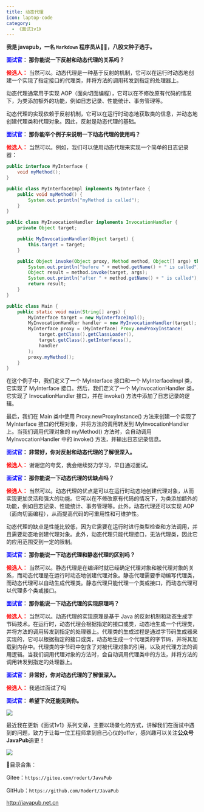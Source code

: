 ```yaml
---
title: 动态代理
icon: laptop-code
category:
  - 《面试1v1》
---
```





**我是 javapub，一名 `Markdown` 程序员从👨‍💻，八股文种子选手。**



**<font color=blue>面试官</font>： 那你能说一下反射和动态代理的关系吗？**

**<font color=red>候选人：</font>** 当然可以。动态代理是一种基于反射的机制，它可以在运行时动态地创建一个实现了指定接口的代理类，并将方法的调用转发到指定的处理器上。

动态代理通常用于实现 AOP（面向切面编程），它可以在不修改原有代码的情况下，为类添加额外的功能，例如日志记录、性能统计、事务管理等。

动态代理的实现依赖于反射机制，它可以在运行时动态地获取类的信息，并动态地创建代理类和代理对象。因此，反射是动态代理的基础。

**<font color=blue>面试官</font>： 那你能举个例子来说明一下动态代理的使用吗？**

**<font color=red>候选人：</font>** 当然可以。例如，我们可以使用动态代理来实现一个简单的日志记录器：

```java
public interface MyInterface {
    void myMethod();
}

public class MyInterfaceImpl implements MyInterface {
    public void myMethod() {
        System.out.println("myMethod is called");
    }
}

public class MyInvocationHandler implements InvocationHandler {
    private Object target;

    public MyInvocationHandler(Object target) {
        this.target = target;
    }

    public Object invoke(Object proxy, Method method, Object[] args) throws Throwable {
        System.out.println("before " + method.getName() + " is called");
        Object result = method.invoke(target, args);
        System.out.println("after " + method.getName() + " is called");
        return result;
    }
}

public class Main {
    public static void main(String[] args) {
        MyInterface target = new MyInterfaceImpl();
        MyInvocationHandler handler = new MyInvocationHandler(target);
        MyInterface proxy = (MyInterface) Proxy.newProxyInstance(
            target.getClass().getClassLoader(),
            target.getClass().getInterfaces(),
            handler
        );
        proxy.myMethod();
    }
}
```

在这个例子中，我们定义了一个 MyInterface 接口和一个 MyInterfaceImpl 类，它实现了 MyInterface 接口。然后，我们定义了一个 MyInvocationHandler 类，它实现了 InvocationHandler 接口，并在 invoke() 方法中添加了日志记录的逻辑。

最后，我们在 Main 类中使用 Proxy.newProxyInstance() 方法来创建一个实现了 MyInterface 接口的代理对象，并将方法的调用转发到 MyInvocationHandler 上。当我们调用代理对象的 myMethod() 方法时，会自动调用 MyInvocationHandler 中的 invoke() 方法，并输出日志记录信息。

**<font color=blue>面试官</font>： 非常好，你对反射和动态代理的了解很深入。**

**<font color=red>候选人：</font>** 谢谢您的夸奖，我会继续努力学习，早日通过面试。

**<font color=blue>面试官</font>： 那你能说一下动态代理的优缺点吗？**

**<font color=red>候选人：</font>** 当然可以。动态代理的优点是可以在运行时动态地创建代理对象，从而实现更加灵活和强大的功能。它可以在不修改原有代码的情况下，为类添加额外的功能，例如日志记录、性能统计、事务管理等。此外，动态代理还可以实现 AOP（面向切面编程），从而提高代码的可重用性和可维护性。

动态代理的缺点是性能比较低，因为它需要在运行时进行类型检查和方法调用，并且需要动态地创建代理对象。此外，动态代理只能代理接口，无法代理类，因此它的应用范围受到一定的限制。

**<font color=blue>面试官</font>： 那你能说一下动态代理和静态代理的区别吗？**

**<font color=red>候选人：</font>** 当然可以。静态代理是在编译时就已经确定代理对象和被代理对象的关系，而动态代理是在运行时动态地创建代理对象。静态代理需要手动编写代理类，而动态代理可以自动生成代理类。静态代理只能代理一个类或接口，而动态代理可以代理多个类或接口。

**<font color=blue>面试官</font>： 那你能说一下动态代理的实现原理吗？**

**<font color=red>候选人：</font>** 当然可以。动态代理的实现原理是基于 Java 的反射机制和动态生成字节码技术。在运行时，动态代理会根据指定的接口或类，动态地生成一个代理类，并将方法的调用转发到指定的处理器上。代理类的生成过程是通过字节码生成器来实现的，它可以根据指定的接口或类，动态地生成一个代理类的字节码，并将其加载到内存中。代理类的字节码中包含了对被代理对象的引用，以及对代理方法的调用逻辑。当我们调用代理对象的方法时，会自动调用代理类中的方法，并将方法的调用转发到指定的处理器上。

**<font color=blue>面试官</font>： 非常好，你对动态代理的了解很深入。**

**<font color=red>候选人：</font>** 我通过面试了吗

**<font color=blue>面试官</font>： 希望下次还能见到你。**






![](https://ghproxy.com/https://raw.githubusercontent.com/Rodert/javapub_oss/main/other/joe-gardner-N5GCRjEMboQ-unsplash.jpg?raw=true)



最近我在更新《面试1v1》系列文章，主要以场景化的方式，讲解我们在面试中遇到的问题，致力于让每一位工程师拿到自己心仪的offer，感兴趣可以关注**公众号JavaPub**追更！


![](https://ghproxy.com/https://raw.githubusercontent.com/Rodert/javapub_oss/main/common/javapub-qr-code.png?raw=true)




🎁目录合集：

Gitee：`https://gitee.com/rodert/JavaPub`

GitHub：`https://github.com/Rodert/JavaPub`


<http://javapub.net.cn>

